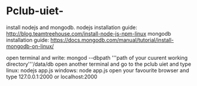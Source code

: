 # Pclub-uiet-
install nodejs and mongodb.
nodejs installation guide: http://blog.teamtreehouse.com/install-node-js-npm-linux
mongodb installation guide: https://docs.mongodb.com/manual/tutorial/install-mongodb-on-linux/

open terminal and write:
mongod --dbpath '''path of your cuurent working directory'''/data/db
open another terminal and go to the pclub uiet and type
linux: nodejs app.js
windows: node app.js
open your favourite browser and type 127.0.0.1:2000 or localhost:2000
